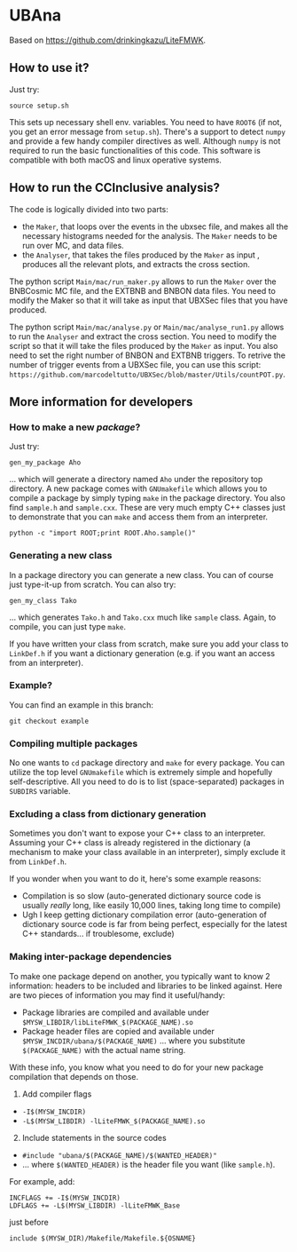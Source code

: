 # UBAna

Based on https://github.com/drinkingkazu/LiteFMWK.


## How to use it?
Just try:
```
source setup.sh
```
This sets up necessary shell env. variables. 
You need to have `ROOT6` (if not, you get an error message from `setup.sh`).
There's a support to detect `numpy` and provide a few handy compiler directives as well. Although `numpy` is not required to run the basic functionalities of this code.
This software is compatible with both macOS and linux operative systems.

## How to run the CCInclusive analysis?

The code is logically divided into two parts:
* the `Maker`, that loops over the events in the ubxsec file, and makes all the necessary histograms needed for the analysis. The `Maker` needs to be run over MC, and data files.
* the `Analyser`, that takes the files produced by the `Maker` as input , produces all the relevant plots, and extracts the cross section.

The python script `Main/mac/run_maker.py` allows to run the `Maker` over the BNBCosmic MC file, and the EXTBNB and BNBON data files. You need to modify the Maker so that it will take as input that UBXSec files that you have produced.

The python script `Main/mac/analyse.py` or `Main/mac/analyse_run1.py` allows to run the `Analyser` and extract the cross section. You need to modify the script so that it will take the files produced by the `Maker` as input. You also need to set the right number of BNBON and EXTBNB triggers. To retrive the number of trigger events from a UBXSec file, you can use this script: `https://github.com/marcodeltutto/UBXSec/blob/master/Utils/countPOT.py`.

## More information for developers

### How to make a new _package_?
Just try:
```
gen_my_package Aho
```
... which will generate a directory named `Aho` under the repository top directory.
A new package comes with `GNUmakefile` which allows you to compile a package by simply typing `make` in the package directory.
You also find `sample.h` and `sample.cxx`. 
These are very much empty C++ classes just to demonstrate that you can `make` and access them from an interpreter.
```
python -c "import ROOT;print ROOT.Aho.sample()"
```

### Generating a new class
In a package directory you can generate a new class. You can of course just type-it-up from scratch.
You can also try:
```
gen_my_class Tako
```
... which generates `Tako.h` and `Tako.cxx` much like `sample` class.  Again, to compile, you can just type  `make`.

If you have written your class from scratch, make sure you add your class to `LinkDef.h` if you want a dictionary generation (e.g. if you want an access from an interpreter).

### Example?
You can find an example in this branch:
```
git checkout example
```

### Compiling multiple packages
No one wants to `cd` package directory and `make` for every package. You can utilize the top level `GNUmakefile` which is extremely simple and hopefully self-descriptive. All you need to do is to list (space-separated) packages in `SUBDIRS` variable.

### Excluding a class from dictionary generation
Sometimes you don't want to expose your C++ class to an interpreter.
Assuming your C++ class is already registered in the dictionary (a mechanism to make your class available in an interpreter), simply exclude it from `LinkDef.h`.

If you wonder when you want to do it, here's some example reasons:
* Compilation is so slow (auto-generated dictionary source code is usually _really_ long, like easily 10,000 lines, taking long time to compile)
* Ugh I keep getting dictionary compilation error (auto-generation of dictionary source code is far from being perfect, especially for the latest C++ standards... if troublesome, exclude)

### Making inter-package dependencies
To make one package depend on another, you typically want to know 2 information: headers to be included and libraries to be linked against.
Here are two pieces of information you may find it useful/handy:
*  Package libraries are compiled and available under `$MYSW_LIBDIR/libLiteFMWK_$(PACKAGE_NAME).so`
*  Package header files are copied and available under `$MYSW_INCDIR/ubana/$(PACKAGE_NAME)`
... where you substitute `$(PACKAGE_NAME)` with the actual name string.

With these info, you know what you need to do for your new package compilation that depends on those.

1. Add compiler flags
  * `-I$(MYSW_INCDIR)`
  * `-L$(MYSW_LIBDIR) -lLiteFMWK_$(PACKAGE_NAME).so`
  
2. Include statements in the source codes
  * `#include "ubana/$(PACKAGE_NAME)/$(WANTED_HEADER)"`
  * ... where `$(WANTED_HEADER)` is the header file you want (like `sample.h`).

For example, add:

```
INCFLAGS += -I$(MYSW_INCDIR) 
LDFLAGS += -L$(MYSW_LIBDIR) -lLiteFMWK_Base
```
just before
``` 
include $(MYSW_DIR)/Makefile/Makefile.${OSNAME} 
```
